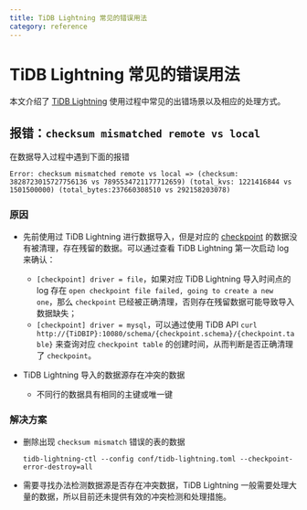 ```yaml
---
title: TiDB Lightning 常见的错误用法
category: reference
---
```


# TiDB Lightning 常见的错误用法

本文介绍了 [TiDB Lightning](/v3.1/reference/tools/tidb-lightning/overview.md) 使用过程中常见的出错场景以及相应的处理方式。

## 报错：`checksum mismatched remote vs local`

在数据导入过程中遇到下面的报错

```log
Error: checksum mismatched remote vs local => (checksum: 3828723015727756136 vs 7895534721177712659) (total_kvs: 1221416844 vs 1501500000) (total_bytes:237660308510 vs 292158203078)
```

### 原因

* 先前使用过 TiDB Lightning 进行数据导入，但是对应的 [checkpoint](/v3.1/reference/tools/tidb-lightning/checkpoints.md) 的数据没有被清理，存在残留的数据。可以通过查看 TiDB Lightning 第一次启动 log 来确认：
    * `[checkpoint] driver = file`，如果对应 TiDB Lightning 导入时间点的 log 存在 `open checkpoint file failed, going to create a new one`，那么 `checkpoint` 已经被正确清理，否则存在残留数据可能导致导入数据缺失；
    * `[checkpoint] driver = mysql`，可以通过使用 TiDB API `curl http://{TiDBIP}:10080/schema/{checkpoint.schema}/{checkpoint.table}` 来查询对应 `checkpoint table` 的创建时间，从而判断是否正确清理了 `checkpoint`。

* TiDB Lightning 导入的数据源存在冲突的数据
    * 不同行的数据具有相同的主键或唯一键

### 解决方案

* 删除出现 `checksum mismatch` 错误的表的数据

    ```
    tidb-lightning-ctl --config conf/tidb-lightning.toml --checkpoint-error-destroy=all
    ```

* 需要寻找办法检测数据源是否存在冲突数据，TiDB Lightning 一般需要处理大量的数据，所以目前还未提供有效的冲突检测和处理措施。
